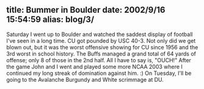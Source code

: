 title: Bummer in Boulder
date: 2002/9/16 15:54:59
alias: blog/3/
---
Saturday I went up to Boulder and watched the saddest display of football I've seen in a long time. CU got pounded by USC 40-3\. Not only did we get blown out, but it was the worst offensive showing for CU since 1956 and the 3rd worst in school history. The Buffs managed a grand total of 64 yards of offense; only 8 of those in the 2nd half. All I have to say is, "OUCH!" After the game John and I went and played some more NCAA 2003 where I continued my long streak of domination against him. :) On Tuesday, I'll be going to the Avalanche Burgundy and White scrimmage at DU.